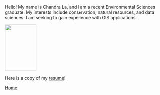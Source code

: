 Hello! My name is Chandra La, and I am a recent Environmental Sciences graduate. My interests include conservation, natural resources, and data sciences. I am seeking to gain experience with GIS applications. 

<img src= "https://github.com/user-attachments/assets/434fcaeb-db8d-42c5-9a57-549178a07a1d" width="100" height="150">



Here is a copy of my [resume](CV.md)!

[Home](README.md)
